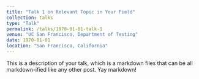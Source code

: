 ```yaml
---
title: "Talk 1 on Relevant Topic in Your Field"
collection: talks
type: "Talk"
permalink: /talks/1970-01-01-talk-1
venue: "UC San Francisco, Department of Testing"
date: 1970-01-01
location: "San Francisco, California"
---
```


This is a description of your talk, which is a markdown files that can be all markdown-ified like any other post. Yay markdown!
